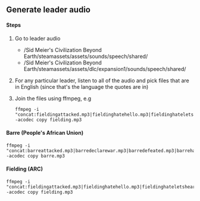 ## Generate leader audio

#### Steps

1. Go to leader audio

   - /Sid Meier's Civilization Beyond Earth/steamassets/assets/sounds/speech/shared/
   - /Sid Meier's Civilization Beyond Earth/steamassets/assets/dlc/expansion1/sounds/speech/shared/

1. For any particular leader, listen to all of the audio and pick files that are in English (since that's the language the quotes are in)

1. Join the files using ffmpeg, e.g

   ```
   ffmpeg -i "concat:fieldingattacked.mp3|fieldinghatehello.mp3|fieldinghateletshearit01.mp3|fieldinghateletshearit02.mp3|fieldinghateletshearit03.mp3|fieldinghateno01.mp3|fieldinghateno02.mp3|fieldinghateno03.mp3|fieldinghateyes01.mp3|fieldingintro.mp3|fieldinglosewar.mp3|fieldingneutralhellob.mp3|fieldingneutralletshearit01.mp3|fieldingneutralletshearit02.mp3|fieldingneutralletshearit03.mp3|fieldingneutralno01.mp3|fieldingneutralno02.mp3|fieldingneutralyes01.mp3|fieldingneutralyes02.mp3|fieldingneutralyes03.mp3|fieldingrequest.mp3" -acodec copy fielding.mp3
   ```

#### Barre (People's African Union)

```
ffmpeg -i "concat:barreattacked.mp3|barredeclarewar.mp3|barredefeated.mp3|barrehatehello.mp3|barrehateletshearit01.mp3|barrehateletshearit02.mp3|barrehateletshearit03.mp3|barrehateno02.mp3|barrehateno03.mp3|barrehateyes01.mp3|barrehateyes02.mp3|barrehateyes03.mp3|barreneutralletshearit03.mp3|barreneutralno02.mp3|barreneutralno03.mp3|barreneutralyes03.mp3|barrepeaceful.mp3|barrerequest.mp3" -acodec copy barre.mp3
```

#### Fielding (ARC)

```
ffmpeg -i "concat:fieldingattacked.mp3|fieldinghatehello.mp3|fieldinghateletshearit01.mp3|fieldinghateletshearit02.mp3|fieldinghateletshearit03.mp3|fieldinghateno01.mp3|fieldinghateno02.mp3|fieldinghateno03.mp3|fieldinghateyes01.mp3|fieldingintro.mp3|fieldinglosewar.mp3|fieldingneutralhellob.mp3|fieldingneutralletshearit01.mp3|fieldingneutralletshearit02.mp3|fieldingneutralletshearit03.mp3|fieldingneutralno01.mp3|fieldingneutralno02.mp3|fieldingneutralyes01.mp3|fieldingneutralyes02.mp3|fieldingneutralyes03.mp3|fieldingrequest.mp3" -acodec copy fielding.mp3
```
